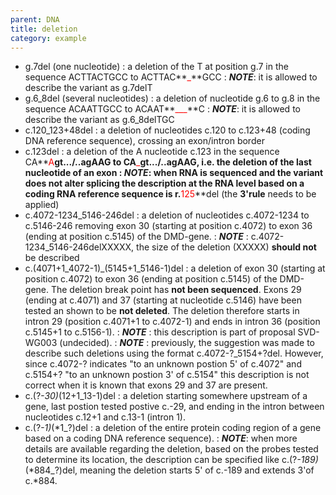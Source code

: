 ```yaml
---
parent: DNA
title: deletion
category: example
---
```


*	g.7del (one nucleotide)
	: a deletion of the T at position g.7 in the sequence ACTTACTGCC to ACTTAC**<font color="red">_</font>**GCC
	: _**NOTE**_: it is allowed to describe the variant as g.7delT 
*	g.6_8del (several nucleotides)
	: a deletion of nucleotide g.6 to g.8 in the sequence ACAATTGCC to ACAAT**<font color="red">___</font>**C
	: _**NOTE**_: it is allowed to describe the variant as g.6_8delTGC 
*	c.120_123+48del
	: a deletion of nucleotides c.120 to c.123+48 (coding DNA reference sequence), crossing an exon/intron border
*	c.123del
	: a deletion of the A nucleotide c.123 in the sequence CA**<font color="red">A</font>**gt.../..agAAG to CA**<font color="red">_</font>**gt.../..agAAG, i.e. the deletion of the last nucleotide of an exon
	: _**NOTE**_: when RNA is sequenced and the variant does not alter splicing the description at the RNA level based on a coding RNA reference sequence is r.**<font color="red">125</font>**del (the **3'rule** needs to be applied)
*	c.4072-1234_5146-246del
	: a deletion of nucleotides c.4072-1234 to c.5146-246 removing exon 30 (starting at position c.4072) to exon 36 (ending at position c.5145) of the DMD-gene.
	: _**NOTE**_ : c.4072-1234_5146-246delXXXXX, the size of the deletion (XXXXX) **should not** be described
*	c.(4071+1_4072-1)_(5145+1_5146-1)del
	: a deletion of exon 30 (starting at position c.4072) to exon 36 (ending at position c.5145) of the DMD-gene. The deletion break point has **not been sequenced**. Exons 29 (ending at c.4071) and 37 (starting at nucleotide c.5146) have been tested an shown to be **not deleted**. The deletion therefore starts in intron 29 (position c.4071+1 to c.4072-1) and ends in intron 36 (position c.5145+1 to c.5156-1).
	: _**NOTE**_ : this description is part of proposal SVD-WG003 (undecided).
	: _**NOTE**_ : previously, the suggestion was made to describe such deletions using the format c.4072-?_5154+?del. However, since c.4072-? indicates "to an unknown postion 5' of c.4072" and c.5154+? "to an unknown postion 3' of c.5154" this description is not correct when it is known that exons 29 and 37 are present.
*	c.(?_-30)<b></b>_<b></b>(12+1_13-1)del
	: a deletion starting somewhere upstream of a gene, last postion tested postive c.-29, and ending in the intron between nucleotides c.12+1 and c.13-1 (intron 1).
*	c.(?_-1)<b></b>_<b></b>(*1_?)del
	: a deletion of the entire protein coding region of a gene based on a coding DNA reference sequence).
	: _**NOTE**_: when more details are available regarding the deletion, based on the probes tested to determine its location, the description can be specified like c.(?_-189)_(*884_?)del, meaning the deletion starts 5' of c.-189 and extends 3'of c.*884.
	